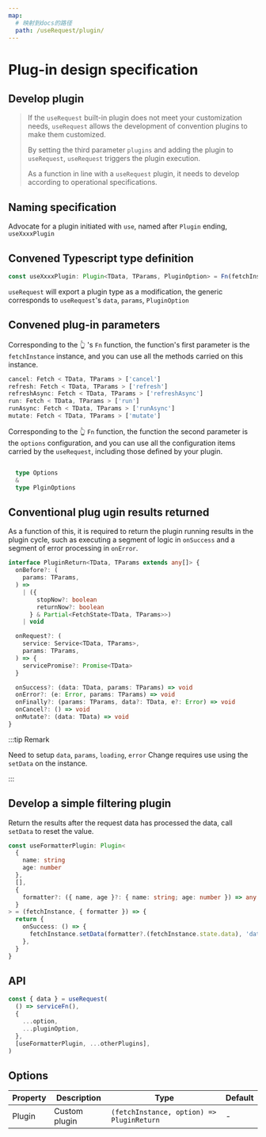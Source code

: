 ```yaml
---
map:
  # 映射到docs的路径
  path: /useRequest/plugin/
---
```


# Plug-in design specification

## Develop plugin

> If the `useRequest` built-in plugin does not meet your customization needs, `useRequest` allows the development of convention plugins to make them customized.
>
> By setting the third parameter `plugins` and adding the plugin to `useRequest`, `useRequest` triggers the plugin execution.
>
> As a function in line with a `useRequest` plugin, it needs to develop according to operational specifications.

## Naming specification

Advocate for a plugin initiated with `use`, named after `Plugin` ending, `useXxxxPlugin`

## Convened Typescript type definition

```typescript
const useXxxxPlugin: Plugin<TData, TParams, PluginOption> = Fn(fetchInstance, options)
```

`useRequest` will export a plugin type as a modification, the generic corresponds to `useRequest`'s `data`, `params`, `PluginOption`

## Convened plug-in parameters

Corresponding to the 👆 's `Fn` function, the function's first parameter is the `fetchInstance` instance, and you can use all the methods carried on this instance.

```typescript
cancel: Fetch < TData, TParams > ['cancel']
refresh: Fetch < TData, TParams > ['refresh']
refreshAsync: Fetch < TData, TParams > ['refreshAsync']
run: Fetch < TData, TParams > ['run']
runAsync: Fetch < TData, TParams > ['runAsync']
mutate: Fetch < TData, TParams > ['mutate']
```

Corresponding to the 👆 `Fn` function, the function the second parameter is the `options` configuration, and you can use all the configuration items carried by the `useRequest`, including those defined by your plugin.

```typescript

  type Options
  &
  type PlginOptions

```

## Conventional plug ugin results returned

As a function of this, it is required to return the plugin running results in the plugin cycle, such as executing a segment of logic in `onSuccess` and a segment of error processing in `onError`.

```typescript
interface PluginReturn<TData, TParams extends any[]> {
  onBefore?: (
    params: TParams,
  ) =>
    | ({
        stopNow?: boolean
        returnNow?: boolean
      } & Partial<FetchState<TData, TParams>>)
    | void

  onRequest?: (
    service: Service<TData, TParams>,
    params: TParams,
  ) => {
    servicePromise?: Promise<TData>
  }

  onSuccess?: (data: TData, params: TParams) => void
  onError?: (e: Error, params: TParams) => void
  onFinally?: (params: TParams, data?: TData, e?: Error) => void
  onCancel?: () => void
  onMutate?: (data: TData) => void
}
```

:::tip Remark

Need to setup `data`, `params`, `loading`, `error` Change requires use using the `setData` on the instance.

:::

## Develop a simple filtering plugin

<demo src="./demo/demo.vue"
  language="vue"
  title=""
  desc="Field filter plug-in to modify the original data when the data request is successful"> </demo>

Return the results after the request data has processed the data, call `setData` to reset the value.

```typescript
const useFormatterPlugin: Plugin<
  {
    name: string
    age: number
  },
  [],
  {
    formatter?: ({ name, age }?: { name: string; age: number }) => any
  }
> = (fetchInstance, { formatter }) => {
  return {
    onSuccess: () => {
      fetchInstance.setData(formatter?.(fetchInstance.state.data), 'data')
    },
  }
}
```

## API

```typescript
const { data } = useRequest(
  () => serviceFn(),
  {
    ...option,
    ...pluginOption,
  },
  [useFormatterPlugin, ...otherPlugins],
)
```

## Options

| Property | Description   | Type                                      | Default |
| -------- | ------------- | ----------------------------------------- | ------- |
| Plugin   | Custom plugin | `(fetchInstance, option) => PluginReturn` | -       |
